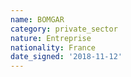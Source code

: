 ```yaml
---
name: BOMGAR
category: private_sector
nature: Entreprise
nationality: France
date_signed: '2018-11-12'
---
```

    